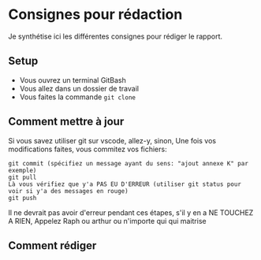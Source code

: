 # Consignes pour rédaction

Je synthétise ici les différentes consignes pour rédiger le rapport.

## Setup

- Vous ouvrez un terminal GitBash
- Vous allez dans un dossier de travail
- Vous faites la commande ```git clone ```

## Comment mettre à jour
Si vous savez utiliser git sur vscode, allez-y, sinon,
Une fois vos modifications faites, vous commitez vos fichiers:
```git add VOS FICHIERS
git commit (spécifiez un message ayant du sens: "ajout annexe K" par exemple)
git pull
Là vous vérifiez que y'a PAS EU D'ERREUR (utiliser git status pour voir si y'a des messages en rouge)
git push 
```

Il ne devrait pas avoir d'erreur pendant ces étapes, s'il y en a NE TOUCHEZ A RIEN, Appelez Raph ou arthur ou n'importe qui qui maitrise


## Comment rédiger
